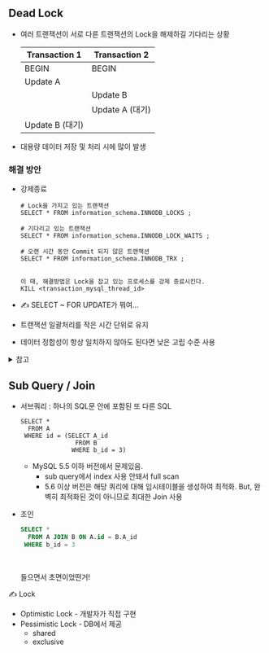 ## Dead Lock

- 여러 트랜잭션이 서로 다른 트랜잭션의 Lock을 해제하길 기다리는 상황

  | Transaction 1   | Transaction 2   |
  | --------------- | --------------- |
  | BEGIN           | BEGIN           |
  | Update A        |                 |
  |                 | Update B        |
  |                 | Update A (대기) |
  | Update B (대기) |                 |

- 대용량 데이터 저장 및 처리 시에 많이 발생



### 해결 방안

- 강제종료

  ```mysql
  # Lock을 가지고 있는 트랜잭션
  SELECT * FROM information_schema.INNODB_LOCKS ;
  
  # 기다리고 있는 트랜잭션
  SELECT * FROM information_schema.INNODB_LOCK_WAITS ;
  
  # 오랜 시간 동안 Commit 되지 않은 트랜잭션
  SELECT * FROM information_schema.INNODB_TRX ;
  
  
  이 때, 해결방법은 Lock을 잡고 있는 프로세스를 강제 종료시킨다.
  KILL <transaction_mysql_thread_id>
  ```

- ✍️ SELECT ~ FOR UPDATE가 뭐여...
- 트랜잭션 일괄처리를 작은 시간 단위로 유지
- 데이터 정합성이 항상 일치하지 않아도 된다면 낮은 고립 수준 사용



<details>
    <summary>참고</summary>
    <ul>
        <li>https://kimsyoung.tistory.com/m/entry/SUBQUERY-%EC%99%80-JOIN-%EC%9D%98-%EC%B0%A8%EC%9D%B4-%E4%B8%8A</li>
        <li>https://guseowhtjs.tistory.com/m/entry/SQL-Server-%EB%8D%B0%EC%9D%B4%ED%84%B0%EB%B2%A0%EC%9D%B4%EC%8A%A4-%EA%B5%90%EC%B0%A9-%EC%83%81%ED%83%9C-Database-Deadlock</li>
    </ul>
</details>





## Sub Query / Join

- 서브쿼리 : 하나의 SQL문 안에 포함된 또 다른 SQL

  ```mysql
  SELECT *
    FROM A
   WHERE id = (SELECT A_id
                 FROM B
                WHERE b_id = 3)
  ```

  - MySQL 5.5 이하 버전에서 문제있음.
    - sub query에서 index 사용 안돼서 full scan
    - 5.6 이상 버전은 해당 쿼리에 대해 임시테이블을 생성하여 최적화. But, 완벽히 최적화된 것이 아니므로 최대한 Join 사용



- 조인 

  ```sql
  SELECT *
    FROM A JOIN B ON A.id = B.A_id
   WHERE b_id = 3
  ```

  
  <br/>
  
  들으면서 초면이었떤거!

✍️ Lock

- Optimistic Lock  - 개발자가 직접 구현
- Pessimistic Lock - DB에서 제공
  - shared
  - exclusive



